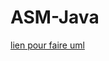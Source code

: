 ﻿# ASM-Java
[lien pour faire uml](http://www.plantuml.com/plantuml/uml/7Oqn2eD044NxESN7D0a18JUmIXdiGufnC-gITPMTMI68Ty-QRkR1UxzHusHv2XHd4x3YSQCkICQSLqbMReuElQH9ACu-mKGD9F6Dmo1Qs7ru45HzgajdhHTEAgd2gGjPi15SO5MqVtpyLsngRDxjwBucpnSEnSVXxeESMxQn01il1C9EEpLbh9H_)

